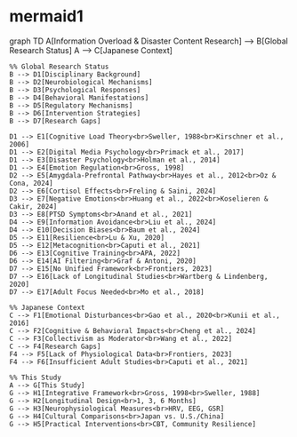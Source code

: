 # mermaid1
graph TD
    A[Information Overload & Disaster Content Research] --> B[Global Research Status]
    A --> C[Japanese Context]

    %% Global Research Status
    B --> D1[Disciplinary Background]
    B --> D2[Neurobiological Mechanisms]
    B --> D3[Psychological Responses]
    B --> D4[Behavioral Manifestations]
    B --> D5[Regulatory Mechanisms]
    B --> D6[Intervention Strategies]
    B --> D7[Research Gaps]

    D1 --> E1[Cognitive Load Theory<br>Sweller, 1988<br>Kirschner et al., 2006]
    D1 --> E2[Digital Media Psychology<br>Primack et al., 2017]
    D1 --> E3[Disaster Psychology<br>Holman et al., 2014]
    D1 --> E4[Emotion Regulation<br>Gross, 1998]
    D2 --> E5[Amygdala-Prefrontal Pathway<br>Hayes et al., 2012<br>Oz & Cona, 2024]
    D2 --> E6[Cortisol Effects<br>Freling & Saini, 2024]
    D3 --> E7[Negative Emotions<br>Huang et al., 2022<br>Koselieren & Cakir, 2024]
    D3 --> E8[PTSD Symptoms<br>Anand et al., 2021]
    D4 --> E9[Information Avoidance<br>Liu et al., 2024]
    D4 --> E10[Decision Biases<br>Baum et al., 2024]
    D5 --> E11[Resilience<br>Lu & Xu, 2020]
    D5 --> E12[Metacognition<br>Caputi et al., 2021]
    D6 --> E13[Cognitive Training<br>APA, 2022]
    D6 --> E14[AI Filtering<br>Graf & Antoni, 2020]
    D7 --> E15[No Unified Framework<br>Frontiers, 2023]
    D7 --> E16[Lack of Longitudinal Studies<br>Wartberg & Lindenberg, 2020]
    D7 --> E17[Adult Focus Needed<br>Mo et al., 2018]

    %% Japanese Context
    C --> F1[Emotional Disturbances<br>Gao et al., 2020<br>Kunii et al., 2016]
    C --> F2[Cognitive & Behavioral Impacts<br>Cheng et al., 2024]
    C --> F3[Collectivism as Moderator<br>Wang et al., 2022]
    C --> F4[Research Gaps]
    F4 --> F5[Lack of Physiological Data<br>Frontiers, 2023]
    F4 --> F6[Insufficient Adult Studies<br>Caputi et al., 2021]

    %% This Study
    A --> G[This Study]
    G --> H1[Integrative Framework<br>Gross, 1998<br>Sweller, 1988]
    G --> H2[Longitudinal Design<br>1, 3, 6 Months]
    G --> H3[Neurophysiological Measures<br>HRV, EEG, GSR]
    G --> H4[Cultural Comparisons<br>Japan vs. U.S./China]
    G --> H5[Practical Interventions<br>CBT, Community Resilience]

